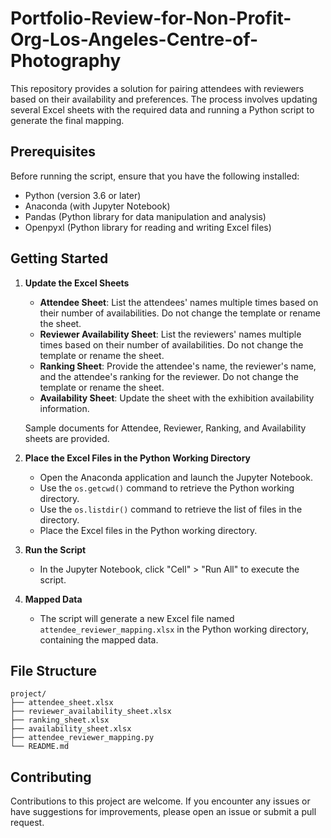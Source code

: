 # Portfolio-Review-for-Non-Profit-Org-Los-Angeles-Centre-of-Photography

This repository provides a solution for pairing attendees with reviewers based on their availability and preferences. The process involves updating several Excel sheets with the required data and running a Python script to generate the final mapping.

## Prerequisites

Before running the script, ensure that you have the following installed:

- Python (version 3.6 or later)
- Anaconda (with Jupyter Notebook)
- Pandas (Python library for data manipulation and analysis)
- Openpyxl (Python library for reading and writing Excel files)

## Getting Started

1. **Update the Excel Sheets**

   - **Attendee Sheet**: List the attendees' names multiple times based on their number of availabilities. Do not change the template or rename the sheet.
   - **Reviewer Availability Sheet**: List the reviewers' names multiple times based on their number of availabilities. Do not change the template or rename the sheet.
   - **Ranking Sheet**: Provide the attendee's name, the reviewer's name, and the attendee's ranking for the reviewer. Do not change the template or rename the sheet.
   - **Availability Sheet**: Update the sheet with the exhibition availability information.

   Sample documents for Attendee, Reviewer, Ranking, and Availability sheets are provided.

2. **Place the Excel Files in the Python Working Directory**

   - Open the Anaconda application and launch the Jupyter Notebook.
   - Use the `os.getcwd()` command to retrieve the Python working directory.
   - Use the `os.listdir()` command to retrieve the list of files in the directory.
   - Place the Excel files in the Python working directory.

3. **Run the Script**

   - In the Jupyter Notebook, click "Cell" > "Run All" to execute the script.

4. **Mapped Data**

   - The script will generate a new Excel file named `attendee_reviewer_mapping.xlsx` in the Python working directory, containing the mapped data.

## File Structure

```
project/
├── attendee_sheet.xlsx
├── reviewer_availability_sheet.xlsx
├── ranking_sheet.xlsx
├── availability_sheet.xlsx
├── attendee_reviewer_mapping.py
└── README.md
```

## Contributing

Contributions to this project are welcome. If you encounter any issues or have suggestions for improvements, please open an issue or submit a pull request.


